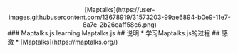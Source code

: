 <div align=center>[Maptalks](https://user-images.githubusercontent.com/13678919/31573203-99ae6894-b0e9-11e7-8a7e-2b26eaff58c6.png)</div>
### Maptalks.js  
learning Maptalks.js  
## 说明  
* 学习Maptalks.js的过程  
## 感激  
* [Maptalks](https://maptalks.org/)  